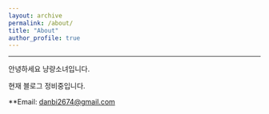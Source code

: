 ```yaml
---
layout: archive
permalink: /about/
title: "About"
author_profile: true
---
```


---


안녕하세요 냥량소녀입니다.

현재 블로그 정비중입니다.

**Email: danbi2674@gmail.com
